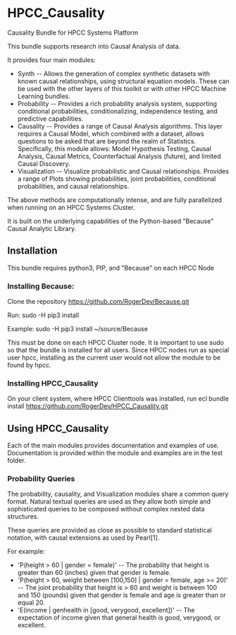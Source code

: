 # HPCC_Causality
Causality Bundle for HPCC Systems Platform

This bundle supports research into Causal Analysis of data.

It provides four main modules:
- Synth -- Allows the generation of complex synthetic datasets with known causal relationships, using structural equation models.  These can be used with the other layers of this toolkit or with other HPCC Machine Learning bundles.
- Probability -- Provides a rich probability analysis system, supporting conditional probabilities, conditionalizing, independence testing, and predictive capabilities.
- Causality -- Provides a range of Causal Analysis algorithms.  This layer requires a Causal Model, which combined with a dataset, allows questions to be asked that are beyond the realm of Statistics.  Specifically, this module allows: Model Hypothesis Testing, Causal Analysis, Causal Metrics, Counterfactual Analysis (future), and limited Causal Discovery.
- Visualization -- Visualize probabilistic and Causal relationships.  Provides a range of Plots showing probabilities, joint probabilities, conditional probabilities, and causal relationships.

The above methods are computationally intense, and are fully parallelized when running on an HPCC Systems Cluster.

It is built on the underlying capabilities of the Python-based "Because" Causal Analytic Library.

## Installation

This bundle requires python3, PIP,  and "Because" on each HPCC Node

### Installing Because:

Clone the repository https://github.com/RogerDev/Because.git

Run: sudo -H pip3 install <path to Because>

Example: sudo -H pip3 install ~/source/Because

This must be done on each HPCC Cluster node.  It is important to use sudo so that the bundle is installed for all users.  Since HPCC nodes run as special user hpcc, installing as the current user would not allow the module to be found by hpcc.

### Installing HPCC_Causality

On your client system, where HPCC Clienttools was installed, run
ecl bundle install https://github.com/RogerDev/HPCC_Causality.git

## Using HPCC_Causality

Each of the main modules provides documentation and examples of use.
Documentation is provided within the module and examples are in the test folder.
  
### Probability Queries
The probability, causality, and Visualization modules share a common query format.  Natural textual queries are used as they allow both simple and sophisticated queries to be composed without complex nested data structures.
  
These queries are provided as close as possible to standard statistical notation, with causal extensions as used by Pearl[1].

For example:
- 'P(height > 60 | gender = female)' -- The probability that height is greater than 60 (inches) given that gender is female.
- 'P(height > 60, weight between [100,150] | gender = female, age >= 20)' -- The joint probability that height is > 60 and weight is between
      100 and 150 (pounds) given that gender is female and age is greater than or equal 20.
- 'E(income | genhealth in [good, verygood, excellent])' -- The expectation of income given that general health is good, verygood, or excellent.

